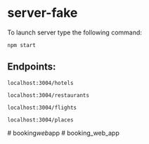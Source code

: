 # server-fake

To launch server type the following command:

```
npm start
```

## Endpoints:

```
localhost:3004/hotels

localhost:3004/restaurants

localhost:3004/flights

localhost:3004/places
```

#   b o o k i n g _ w e b _ a p p  
 # booking_web_app
